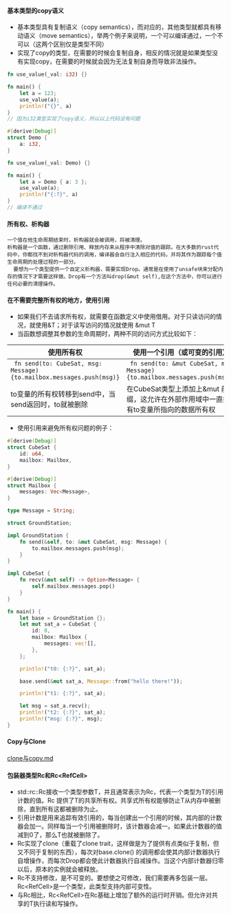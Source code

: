 #### 基本类型的copy语义

- 基本类型具有复制语义（copy semantics），而对应的，其他类型就都具有移动语义（move
  semantics），举两个例子来说明，一个可以编译通过，一个不可以（这两个区别仅是类型不同）
- 实现了copy的类型，在需要的时候会复制自身，相反的情况就是如果类型没有实现copy，在需要的时候就会因为无法复制自身而导致非法操作。

``` rust
fn use_value(_val: i32) {}

fn main() {
    let a = 123;
    use_value(a);
    println!("{}", a)
}
// 因为i32类型实现了copy语义，所以以上代码没有问题
```

``` rust
#[derive(Debug)]
struct Demo {
    a: i32,
}

fn use_value(_val: Demo) {}

fn main() {
    let a = Demo { a: 3 };
    use_value(a);
    println!("{:?}", a)
}
// 编译不通过
```

#### 所有权、析构器

    一个值在他生命周期结束时，析构器就会被调用，将被清理。
    析构器是一个函数，通过删除引用、释放内存来从程序中清除对值的跟踪。在大多数的rust代码中，你都找不到对析构器代码的调用，编译器会自行注入相应的代码，并将其作为跟踪每个值生命周期的处理过程的一部分。
      要想为一个类型提供一个自定义析构器，需要实现Drop。通常是在使用了unsafe块来分配内存的情况下才需要这样做。Drop有一个方法叫drop(&mut self),在这个方法中，你可以进行任何必要的清理操作。

#### 在不需要完整所有权的地方，使用引用

- 如果我们不去请求所有权，就需要在函数定义中使用借用。对于只读访问的情况，就使用&T；对于读写访问的情况就使用 &mut T
- 当函数想调整其参数的生命周期时，两种不同的访问方式比较如下：

| 使用所有权                                                                     | 使用一个引用（或可变的引用）                                                                 |
|---------------------------------------------------------------------------|--------------------------------------------------------------------------------|
| ``` fn send(to: CubeSat, msg: Message) {to.mailbox.messages.push(msg)}``` | ``` fn send(to: &mut CubeSat, msg: Message) {to.mailbox.messages.push(msg)}``` |
| to变量的所有权转移到send中，当send返回时，to就被删除                                          | 在CubeSat类型上添加上&mut 前缀，这允许在外部作用域中一直持有to变量所指向的数据所有权                              |

- 使用引用来避免所有权问题的例子：

``` rust
#[derive(Debug)]
struct CubeSat {
    id: u64,
    mailbox: Mailbox,
}

#[derive(Debug)]
struct Mailbox {
    messages: Vec<Message>,
}

type Message = String;

struct GroundStation;

impl GroundStation {
    fn send(&self, to: &mut CubeSat, msg: Message) {
        to.mailbox.messages.push(msg);
    }
}

impl CubeSat {
    fn recv(&mut self) -> Option<Message> {
        self.mailbox.messages.pop()
    }
}

fn main() {
    let base = GroundStation {};
    let mut sat_a = CubeSat {
        id: 0,
        mailbox: Mailbox {
            messages: vec![],
        },
    };

    println!("t0: {:?}", sat_a);

    base.send(&mut sat_a, Message::from("hello there!"));

    println!("t1: {:?}", sat_a);

    let msg = sat_a.recv();
    println!("t2: {:?}", sat_a);
    println!("msg: {:?}", msg);
}
```

#### Copy与Clone

[clone与copy.md](clone%E4%B8%8Ecopy.md)

#### 包装器类型Rc<T>和Rc<RefCell<T>>

- std::rc::Rc接收一个类型参数T，并且通常表示为Rc<T>，代表一个类型为T的引用计数的值。Rc<T>
  提供了T的共享所有权。共享式所有权能够防止T从内存中被删除，直到所有这都被删除为止。
- 引用计数是用来追踪有效引用的，每当创建出一个引用的时候，其内部的计数器会加一。同样每当一个引用被删除时，该计数器会减一。如果此计数器的值减到0了，那么T也就被删除了。
- Rc<T>实现了clone（重载了clone trait，这样做是为了提供有点类似于复制，但又不同于复制的东西），每次对base.clone()
  的调用都会使其内部计数器执行自增操作，而每次Drop都会使此计数器执行自减操作。当这个内部计数器归零以后，原本的实例就会被释放。
- Rc<T>不支持修改，是不可变的。要想使之可修改，我们需要再多包装一层。Rc<RefCell<T>>是一个类型，此类型支持内部可变性。
- 与Rc<T>相比，Rc<RefCell<T>>在Rc<T>基础上增加了额外的运行时开销。但允许对共享的T执行读和写操作。



